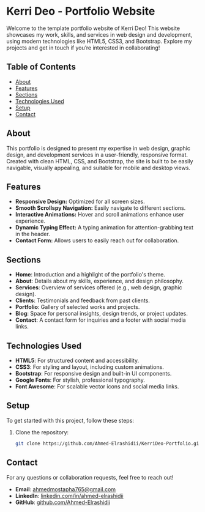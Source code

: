 # Kerri Deo - Portfolio Website

Welcome to the template portfolio website of Kerri Deo! This website showcases my work, skills, and services in web design and development, using modern technologies like HTML5, CSS3, and Bootstrap. Explore my projects and get in touch if you’re interested in collaborating!

## Table of Contents
- [About](#about)
- [Features](#features)
- [Sections](#sections)
- [Technologies Used](#technologies-used)
- [Setup](#setup)
- [Contact](#contact)

## About
This portfolio is designed to present my expertise in web design, graphic design, and development services in a user-friendly, responsive format. Created with clean HTML, CSS, and Bootstrap, the site is built to be easily navigable, visually appealing, and suitable for mobile and desktop views.

## Features
- **Responsive Design:** Optimized for all screen sizes.
- **Smooth Scrollspy Navigation:** Easily navigate to different sections.
- **Interactive Animations:** Hover and scroll animations enhance user experience.
- **Dynamic Typing Effect:** A typing animation for attention-grabbing text in the header.
- **Contact Form:** Allows users to easily reach out for collaboration.

## Sections

- **Home**: Introduction and a highlight of the portfolio's theme.
- **About**: Details about my skills, experience, and design philosophy.
- **Services**: Overview of services offered (e.g., web design, graphic design).
- **Clients**: Testimonials and feedback from past clients.
- **Portfolio**: Gallery of selected works and projects.
- **Blog**: Space for personal insights, design trends, or project updates.
- **Contact**: A contact form for inquiries and a footer with social media links.

## Technologies Used
- **HTML5**: For structured content and accessibility.
- **CSS3**: For styling and layout, including custom animations.
- **Bootstrap**: For responsive design and built-in UI components.
- **Google Fonts**: For stylish, professional typography.
- **Font Awesome**: For scalable vector icons and social media links.

## Setup
To get started with this project, follow these steps:

1. Clone the repository:
   ```bash
   git clone https://github.com/Ahmed-Elrashidii/KerriDeo-Portfolio.git

## Contact

For any questions or collaboration requests, feel free to reach out!

- **Email**: [ahmedmostapha765@gmail.com](mailto:ahmedmostapha765@gmail.com)
- **LinkedIn**: [linkedin.com/in/ahmed-elrashidii](www.linkedin.com/in/ahmed-elrashidii)
- **GitHub**: [github.com/Ahmed-Elrashidii](https://github.com/Ahmed-Elrashidii)



